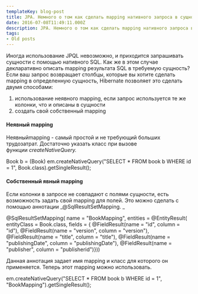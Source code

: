 ```yaml
---
templateKey: blog-post
title: JPA. Немного о том как сделать mapping нативного запроса в сущность
date: 2016-07-08T11:49:11.000Z
description: JPA. Немного о том как сделать mapping нативного запроса в сущность
tags:
- Old posts
---
```


Иногда использование JPQL невозможно, и приходится запрашивать сущности с помощью нативного SQL. Как же в этом случае декларативно описать mapping результата SQL в требуемую сущность? Если ваш запрос возвращает столбцы, которые вы хотите сделать mapping в определенную сущность, Hibernate позволяет это сделать двумя способами:

1.  использование неявного mapping, если запрос используется те же колонки, что и описаны в сущности
2.  создать свой собственный mapping

#### Неявный mapping

Неявныйmapping - самый простой и не требующий больших трудозатрат. Достаточно указать класс при вызове функции _createNativeQuery._

Book b = (Book) em.createNativeQuery("SELECT * FROM book b WHERE id = 1", Book.class).getSingleResult();

#### Собственный явный mapping

Если колонки в запросе не совпадают с полями сущности, есть возможность задать свой mapping для полей. Это можно сделать с помощью аннотации _@SqlResultSetMapping. _

@SqlResultSetMapping(
	name = "BookMapping", 
	entities = @EntityResult(
		entityClass = Book.class, 
		fields = {
			@FieldResult(name = "id", column = "id"),
			@FieldResult(name = "version", column = "version"),
			@FieldResult(name = "title", column = "title"),
			@FieldResult(name = "publishingDate", column = "publishingDate"),
			@FieldResult(name = "publisher", column = "publisherid")}))

Данная аннотация задает имя mapping и класс для которого он применяется. Теперь этот mapping можно использовать.

em.createNativeQuery("SELECT * FROM book b WHERE id = 1", "BookMapping").getSingleResult();